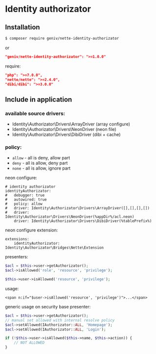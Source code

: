 Identity authorizator
=====================

Installation
------------

```sh
$ composer require geniv/nette-identity-authorizator
```
or
```json
"geniv/nette-identity-authorizator": ">=1.0.0"
```

require:
```json
"php": ">=7.0.0",
"nette/nette": ">=2.4.0",
"dibi/dibi": ">=3.0.0"
```

Include in application
----------------------

### available source drivers:
- Identity\Authorizator\Drivers\ArrayDriver (array configure)
- Identity\Authorizator\Drivers\NeonDriver  (neon file)
- Identity\Authorizator\Drivers\DibiDriver  (dibi + cache)

### policy:
- `allow` - all is deny, allow part
- `deny` - all is allow, deny part
- `none` - all is allow, ignore part

neon configure:
```neon
# identity authorizator
identityAuthorizator:
#   debugger: true
#   autowired: true
#   policy: allow
#   driver: Identity\Authorizator\Drivers\ArrayDriver([],[],[],[])
#   driver: Identity\Authorizator\Drivers\NeonDriver(%appDir%/acl.neon)
    driver: Identity\Authorizator\Drivers\DibiDriver(%tablePrefix%)
```

neon configure extension:
```neon
extensions:
    identityAuthorizator: Identity\Authorizator\Bridges\Nette\Extension
```

presenters:
```php
$acl = $this->user->getAuthorizator();
$acl->isAllowed('role', 'resource', 'privilege');

$this->user->isAllowed('resource', 'privilege');
```

usage:
```latte
<span n:if="$user->isAllowed('resource', 'privilege')">...</span>
```

generic usage on security base presenter:
```php
$acl = $this->user->getAuthorizator();
// manual set allowed with internal resolve policy
$acl->setAllowed(IAuthorizator::ALL, 'Homepage');
$acl->setAllowed(IAuthorizator::ALL, 'Login');

if (!$this->user->isAllowed($this->name, $this->action)) {
    // NOT ALLOWED
}
```

